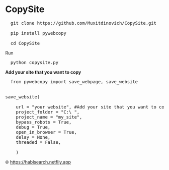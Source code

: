 # CopySite


<pre>
  git clone https://github.com/Muxitdinovich/CopySite.git

  pip install pywebcopy

  cd CopySite
</pre>
Run
<pre>
  python copysite.py
</pre>

<b>Add your site that you want to copy</b>

<pre>
  from pywebcopy import save_webpage, save_website


save_website(

	url = "your website", #Add your site that you want to copy
	project_folder = "C:\ ",
	project_name = "my_site",
	bypass_robots = True,
	debug = True,
	open_in_browser = True,
	delay = None,
	threaded = False,
	
	)
</pre>

🌐 https://hablsearch.netfliy.app
